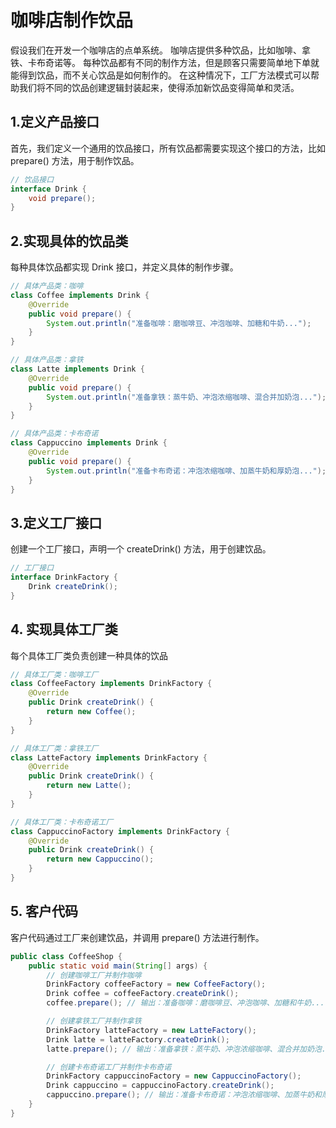 # 咖啡店制作饮品
假设我们在开发一个咖啡店的点单系统。
咖啡店提供多种饮品，比如咖啡、拿铁、卡布奇诺等。
每种饮品都有不同的制作方法，但是顾客只需要简单地下单就能得到饮品，而不关心饮品是如何制作的。
在这种情况下，工厂方法模式可以帮助我们将不同的饮品创建逻辑封装起来，使得添加新饮品变得简单和灵活。

## 1.定义产品接口

首先，我们定义一个通用的饮品接口，所有饮品都需要实现这个接口的方法，比如 prepare() 方法，用于制作饮品。
```java
// 饮品接口
interface Drink {
    void prepare();
}
```

## 2.实现具体的饮品类

每种具体饮品都实现 Drink 接口，并定义具体的制作步骤。

```java
// 具体产品类：咖啡
class Coffee implements Drink {
    @Override
    public void prepare() {
        System.out.println("准备咖啡：磨咖啡豆、冲泡咖啡、加糖和牛奶...");
    }
}

// 具体产品类：拿铁
class Latte implements Drink {
    @Override
    public void prepare() {
        System.out.println("准备拿铁：蒸牛奶、冲泡浓缩咖啡、混合并加奶泡...");
    }
}

// 具体产品类：卡布奇诺
class Cappuccino implements Drink {
    @Override
    public void prepare() {
        System.out.println("准备卡布奇诺：冲泡浓缩咖啡、加蒸牛奶和厚奶泡...");
    }
}

```

## 3.定义工厂接口

创建一个工厂接口，声明一个 createDrink() 方法，用于创建饮品。
```java
// 工厂接口
interface DrinkFactory {
    Drink createDrink();
}

```

## 4. 实现具体工厂类
每个具体工厂类负责创建一种具体的饮品
```java
// 具体工厂类：咖啡工厂
class CoffeeFactory implements DrinkFactory {
    @Override
    public Drink createDrink() {
        return new Coffee();
    }
}

// 具体工厂类：拿铁工厂
class LatteFactory implements DrinkFactory {
    @Override
    public Drink createDrink() {
        return new Latte();
    }
}

// 具体工厂类：卡布奇诺工厂
class CappuccinoFactory implements DrinkFactory {
    @Override
    public Drink createDrink() {
        return new Cappuccino();
    }
}
```

## 5. 客户代码
客户代码通过工厂来创建饮品，并调用 prepare() 方法进行制作。
```java
public class CoffeeShop {
    public static void main(String[] args) {
        // 创建咖啡工厂并制作咖啡
        DrinkFactory coffeeFactory = new CoffeeFactory();
        Drink coffee = coffeeFactory.createDrink();
        coffee.prepare(); // 输出：准备咖啡：磨咖啡豆、冲泡咖啡、加糖和牛奶...

        // 创建拿铁工厂并制作拿铁
        DrinkFactory latteFactory = new LatteFactory();
        Drink latte = latteFactory.createDrink();
        latte.prepare(); // 输出：准备拿铁：蒸牛奶、冲泡浓缩咖啡、混合并加奶泡...

        // 创建卡布奇诺工厂并制作卡布奇诺
        DrinkFactory cappuccinoFactory = new CappuccinoFactory();
        Drink cappuccino = cappuccinoFactory.createDrink();
        cappuccino.prepare(); // 输出：准备卡布奇诺：冲泡浓缩咖啡、加蒸牛奶和厚奶泡...
    }
}
```